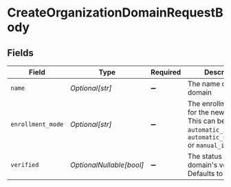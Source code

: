 # CreateOrganizationDomainRequestBody


## Fields

| Field                                                                                                                     | Type                                                                                                                      | Required                                                                                                                  | Description                                                                                                               |
| ------------------------------------------------------------------------------------------------------------------------- | ------------------------------------------------------------------------------------------------------------------------- | ------------------------------------------------------------------------------------------------------------------------- | ------------------------------------------------------------------------------------------------------------------------- |
| `name`                                                                                                                    | *Optional[str]*                                                                                                           | :heavy_minus_sign:                                                                                                        | The name of the new domain                                                                                                |
| `enrollment_mode`                                                                                                         | *Optional[str]*                                                                                                           | :heavy_minus_sign:                                                                                                        | The enrollment_mode for the new domain. This can be `automatic_invitation`, `automatic_suggestion` or `manual_invitation` |
| `verified`                                                                                                                | *OptionalNullable[bool]*                                                                                                  | :heavy_minus_sign:                                                                                                        | The status of domain's verification. Defaults to true                                                                     |